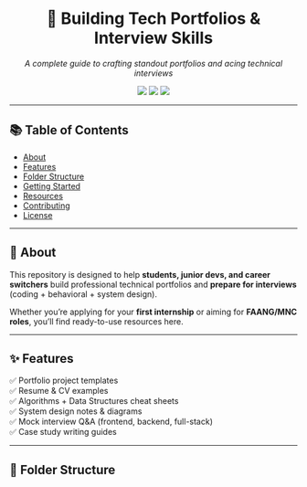 <h1 align="center">🚀 Building Tech Portfolios & Interview Skills</h1>

<p align="center">
  <em>A complete guide to crafting standout portfolios and acing technical interviews</em>
</p>

<p align="center">
  <img src="https://img.shields.io/badge/Status-Active-brightgreen?style=flat-square"/>
  <img src="https://img.shields.io/badge/License-MIT-blue?style=flat-square"/>
  <img src="https://img.shields.io/badge/Contributions-Welcome-orange?style=flat-square"/>
</p>

---

## 📚 Table of Contents
- [About](#-about)
- [Features](#-features)
- [Folder Structure](#-folder-structure)
- [Getting Started](#-getting-started)
- [Resources](#-resources)
- [Contributing](#-contributing)
- [License](#-license)

---

## 🌟 About
This repository is designed to help **students, junior devs, and career switchers** build professional technical portfolios and **prepare for interviews** (coding + behavioral + system design).  

Whether you’re applying for your **first internship** or aiming for **FAANG/MNC roles**, you’ll find ready-to-use resources here.

---

## ✨ Features
✅ Portfolio project templates  
✅ Resume & CV examples  
✅ Algorithms + Data Structures cheat sheets  
✅ System design notes & diagrams  
✅ Mock interview Q&A (frontend, backend, full-stack)  
✅ Case study writing guides  

---

## 📂 Folder Structure
